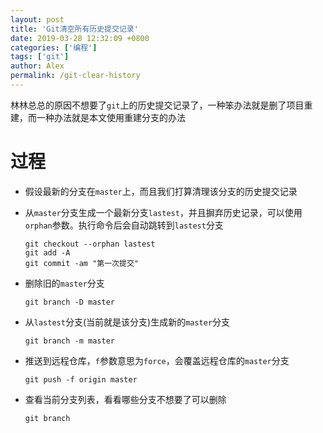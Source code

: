 ```yaml
---
layout: post
title: 'Git清空所有历史提交记录'
date: 2019-03-28 12:32:09 +0800
categories: ['编程']
tags: ['git']
author: Alex
permalink: /git-clear-history
---
```


林林总总的原因不想要了`git`上的历史提交记录了，一种笨办法就是删了项目重建，而一种办法就是本文使用重建分支的办法

# 过程

- 假设最新的分支在`master`上，而且我们打算清理该分支的历史提交记录
- 从`master`分支生成一个最新分支`lastest`，并且摒弃历史记录，可以使用`orphan`参数。执行命令后会自动跳转到`lastest`分支

  ```text
  git checkout --orphan lastest
  git add -A
  git commit -am "第一次提交"
  ```

- 删除旧的`master`分支

  ```text
  git branch -D master
  ```

- 从`lastest`分支(当前就是该分支)生成新的`master`分支

  ```text
  git branch -m master
  ```

- 推送到远程仓库，`f`参数意思为`force`，会覆盖远程仓库的`master`分支
  ```text
  git push -f origin master
  ```
- 查看当前分支列表，看看哪些分支不想要了可以删除

  ```text
  git branch
  ```
